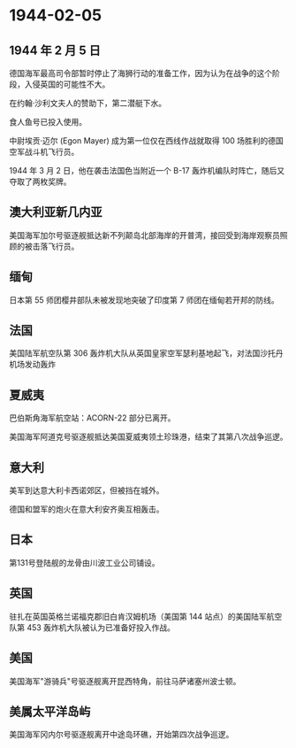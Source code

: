 # 1944-02-05

## 1944 年 2 月 5 日

德国海军最高司令部暂时停止了海狮行动的准备工作，因为认为在战争的这个阶段，入侵英国的可能性不大。

在约翰·沙利文夫人的赞助下，第二潜艇下水。

食人鱼号已投入使用。

中尉埃贡·迈尔 (Egon Mayer) 成为第一位仅在西线作战就取得 100
场胜利的德国空军战斗机飞行员。

1944 年 3 月 2 日，他在袭击法国色当附近一个 B-17
轰炸机编队时阵亡，随后又夺取了两枚奖牌。

## 澳大利亚新几内亚

美国海军加尔号驱逐舰抵达新不列颠岛北部海岸的开普湾，接回受到海岸观察员照顾的被击落飞行员。

## 缅甸

日本第 55 师团樱井部队未被发现地突破了印度第 7 师团在缅甸若开邦的防线。

## 法国

美国陆军航空队第 306
轰炸机大队从英国皇家空军瑟利基地起飞，对法国沙托丹机场发动轰炸

## 夏威夷

巴伯斯角海军航空站：ACORN-22 部分已离开。

美国海军阿道克号驱逐舰抵达美国夏威夷领土珍珠港，结束了其第八次战争巡逻。

## 意大利

美军到达意大利卡西诺郊区，但被挡在城外。

德国和盟军的炮火在意大利安齐奥互相轰击。

## 日本

第131号登陆舰的龙骨由川波工业公司铺设。

## 英国

驻扎在英国英格兰诺福克郡旧白肯汉姆机场（美国第 144
站点）的美国陆军航空队第 453 轰炸机大队被认为已准备好投入作战。

## 美国

美国海军"游骑兵"号驱逐舰离开昆西特角，前往马萨诸塞州波士顿。

## 美属太平洋岛屿

美国海军冈内尔号驱逐舰离开中途岛环礁，开始第四次战争巡逻。

